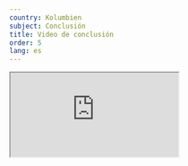 ```yaml
---
country: Kolumbien
subject: Conclusión
title: Video de conclusión
order: 5
lang: es
---
```

<div class="media-wrapper">
    <div class="video">
        <iframe src="https://www.youtube.com/embed/u4ONV6XTHkk?ecver=1"  allowfullscreen></iframe>
    </div>
</div>
